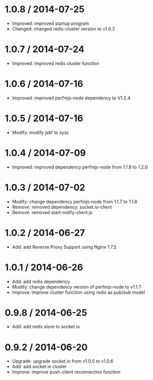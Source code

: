 1.0.8 / 2014-07-25
==================
 * Improved: improved startup program
 * Changed: changed redis-cluster version to v1.0.2

1.0.7 / 2014-07-24
==================
 * Improved: improved redis cluster function

1.0.6 / 2014-07-16
==================
 * Improved: improved perfmjs-node dependency to V1.2.4

1.0.5 / 2014-07-16
==================
 * Modify: modify jsbf to xysc

1.0.4 / 2014-07-09
==================
 * Improved: improved dependency perfmjs-node from 1.1.8 to 1.2.0

1.0.3 / 2014-07-02
==================
 * Modify: change dependency perfmjs-node from 1.1.7 to 1.1.8
 * Remove: removed dependency: socket.io-client
 * Remove: removed start-notify-client.js

1.0.2 / 2014-06-27
==================
 * Add: add Reverse Proxy Support using Nginx 1.7.2

1.0.1 / 2014-06-26
==================
 * Add: add redis dependency
 * Modify: change dependency version of perfmjs-node to v1.1.7
 * Improve: improve cluster function using redis as pub/sub model

0.9.8 / 2014-06-25
==================
 * Add:  add redis store to socket.io

0.9.2 / 2014-06-20
==================
 * Upgrade: upgrade socket.io from v1.0.5 to v1.0.6
 * Add:  add socket.io cluster
 * Improve: improve push-client reconnection function